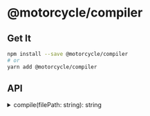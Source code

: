 # @motorcycle/compiler

## Get It
```sh
npm install --save @motorcycle/compiler
# or
yarn add @motorcycle/compiler
```

## API

<details>
  <summary id=compile>compile(filePath: string): string</summary>
  <p>Takes the entry file to your Motorcycle run function away using<br>type information from the TypeScript compiler.</p>


  <p><strong>Example:</strong></p>

```typescript
import { compile } from '@motorcycle/compiler'
import * as fs from 'fs'

const filePath = './src/bootstrap.ts'

fs.writeFileSync(filePath, compile(filePath))
```

</details>
